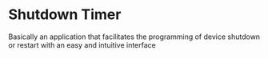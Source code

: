 # Shutdown Timer
Basically an application that facilitates the programming of device shutdown or restart with an easy and intuitive interface

